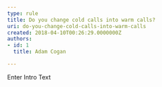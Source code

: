 ```yaml
---
type: rule
title: Do you change cold calls into warm calls?
uri: do-you-change-cold-calls-into-warm-calls
created: 2018-04-10T00:26:29.0000000Z
authors:
- id: 1
  title: Adam Cogan

---
```




<span class='intro'> Enter Intro Text </span>





